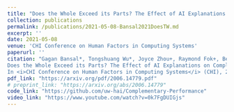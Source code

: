 ```yaml
---
title: "Does the Whole Exceed its Parts? The Effect of AI Explanations on Complementary Team Performance"
collection: publications
permalink: /publications/2021-05-08-Bansal2021DoesTW.md
excerpt: ''
date: 2021-05-08
venue: 'CHI Conference on Human Factors in Computing Systems'
paperurl: ''
citation: "Gagan Bansal*, Tongshuang Wu*, Joyce Zhou+, Raymond Fok+, Besmira Nushi, Ece Kamar, Marco Tulio Ribeiro, Daniel S. Weld. 
Does the Whole Exceed its Parts? The Effect of AI Explanations on Complementary Team Performance.
In <i>CHI Conference on Human Factors in Computing Systems</i> (CHI), 2021."
pdf_link: "https://arxiv.org/pdf/2006.14779.pdf"
# preprint_link: "https://arxiv.org/abs/2006.14779"
code_link: "https://github.com/uw-hai/Complementary-Performance"
video_link: "https://www.youtube.com/watch?v=0k7FgDUIGjs"
---
```

